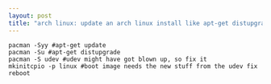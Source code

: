 ```yaml
---
layout: post
title: "arch linux: update an arch linux install like apt-get distupgrade"
---
```


    pacman -Syy #apt-get update
    pacman -Su #apt-get distupgrade
    pacman -S udev #udev might have got blown up, so fix it
    mkinitcpio -p linux #boot image needs the new stuff from the udev fix
    reboot
